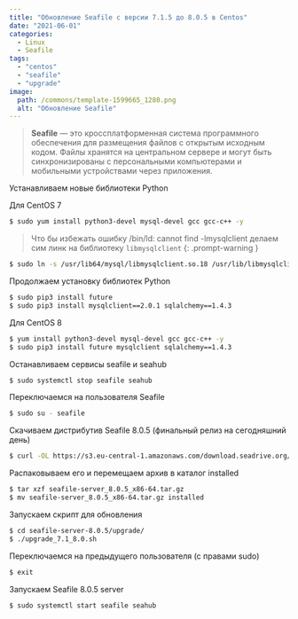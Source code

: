 ```yaml
---
title: "Обновление Seafile с версии 7.1.5 до 8.0.5 в Centos"
date: "2021-06-01"
categories: 
  - Linux
  - Seafile
tags: 
  - "centos"
  - "seafile"
  - "upgrade"
image:
  path: /commons/template-1599665_1280.png
  alt: "Обновление Seafile"
---
```


> **Seafile** — это кроссплатформенная система программного обеспечения для размещения файлов с открытым исходным кодом. Файлы хранятся на центральном сервере и могут быть синхронизированы с персональными компьютерами и мобильными устройствами через приложения.

Устанавливаем новые библиотеки Python

Для CentOS 7

```sh
$ sudo yum install python3-devel mysql-devel gcc gcc-c++ -y
```
 
> Что бы избежать ошибку
> /bin/ld: cannot find -lmysqlclient
> делаем сим линк на библиотеку `libmysqlclient`
{: .prompt-warning }

```sh
$ sudo ln -s /usr/lib64/mysql/libmysqlclient.so.18 /usr/lib/libmysqlclient.so
```

Продолжаем установку библиотек Python

```sh
$ sudo pip3 install future
$ sudo pip3 install mysqlclient==2.0.1 sqlalchemy==1.4.3
```

Для CentOS 8

```sh
$ yum install python3-devel mysql-devel gcc gcc-c++ -y
$ sudo pip3 install future mysqlclient sqlalchemy==1.4.3
```

Останавливаем сервисы seafile и seahub

```sh
$ sudo systemctl stop seafile seahub
```

Переключаемся на пользователя Seafile

```sh
$ sudo su - seafile
```

Скачиваем дистрибутив Seafile 8.0.5 (финальный релиз на сегодняшний день)

```sh
$ curl -OL https://s3.eu-central-1.amazonaws.com/download.seadrive.org/seafile-server_8.0.5_x86-64.tar.gz
```

Распаковываем его и перемещаем архив в каталог installed

```sh
$ tar xzf seafile-server_8.0.5_x86-64.tar.gz
$ mv seafile-server_8.0.5_x86-64.tar.gz installed
```

Запускаем скрипт для обновления

```sh
$ cd seafile-server-8.0.5/upgrade/
$ ./upgrade_7.1_8.0.sh
```

Переключаемся на предыдущего пользователя (с правами sudo)

```sh
$ exit
```

Запускаем Seafile 8.0.5 server

```sh
$ sudo systemctl start seafile seahub
```